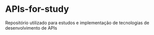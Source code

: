 # APIs-for-study
Repositório utilizado para estudos e implementação de tecnologias de desenvolvimento de APIs
